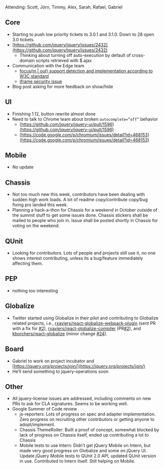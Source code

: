 Attending: Scott, Jörn, Timmy, Alex, Sarah, Rafael, Gabriel

## Core
* Starting to push low priority tickets to 3.0.1 and 3.1.0. Down to 28 open 3.0 tickets.
* [https://github.com/jquery/jquery/issues/2432](https://github.com/jquery/jquery/issues/2432)
  * Thinking about turning off auto-execution by default of cross-domain scripts retrieved with $.ajax
* Communication with the Edge team
  * [focus(in | out) support detection and implementation according to W3C standard](https://github.com/jquery/jquery/issues/2389)
  * [iframe security issue](https://github.com/jquery/jquery/issues/2390)
* Blog post asking for more feedback on show/hide

## UI
* Finishing 1.12, button rewrite almost done
* Need to talk to Chrome team about broken `autocomplete=”off”` behavior
  * [https://github.com/jquery/jquery-ui/pull/1596](https://github.com/jquery/jquery-ui/pull/1596)
  * [https://code.google.com/p/chromium/issues/detail?id=468153](https://code.google.com/p/chromium/issues/detail?id=468153)

## Mobile
* No update

## Chassis
* Not too much new this week, contributors have been dealing with sudden high work loads.  A lot of readme copy/contribute copy/bug fixing prs landed this week.
* Planning a hack-a-thon for Chassis for a weekend in October outside of the summit stuff to get some issues done.  Chassis stickers shall be mailed to people who join in.  Issue shall be posted shortly in Chassis for voting on the weekend.

## QUnit
* Looking for contributors. Lots of people and projects still use it, no one shows interest contributing, unless its a bug/feature immediately affecting them.

## PEP
* nothing too interesting

## Globalize
* Twitter started using Globalize in their pilot and contributing to Globalize related projects, i.e., [rxaviers/react-globalize-webpack-plugin](https://github.com/rxaviers/react-globalize-webpack-plugin/issues) (sent PR with a fix for [#2](https://github.com/rxaviers/react-globalize-webpack-plugin/issues/2)), [rxaviers/react-globalize-compiler](https://github.com/rxaviers/react-globalize-compiler/) (PR[#2](https://github.com/rxaviers/react-globalize-compiler/pull/2)), and [kborchers/react-globalize](https://github.com/kborchers/react-globalize) (minor change [#24](https://github.com/kborchers/react-globalize/pull/24)).

## Board
* Gabriel to work on project incubator and [https://jquery.org/projects/join/](https://jquery.org/projects/join/)
* He’ll send something to jquery-operations soon

## Other
* All jquery-license issues are addressed, including comments on new PRs to ask for CLA signatures. Seems to be working well.
* Google Summer of Code review
  * js-reporters: Lots of progress on spec and adapter implementation. Zero progress on recruiting other contributors or getting anyone to adopt/implement.
  * Chassis ThemeRoller: Built a proof of concept, somewhat blocked by lack of progress on Chassis itself, ended up contributing a lot to Chassis
  * Mobile tests to use Intern: Didn’t get jQuery Mobile on Intern, but made very good progress on Globalize and some on jQuery UI. Update jQuery Mobile tests to QUnit 2.0 API, updated QUnit version in use. Contributed to Intern itself. Still helping on Mobile.
